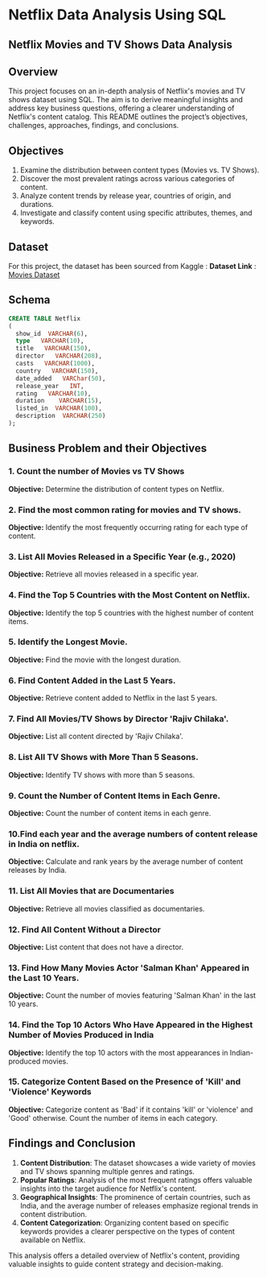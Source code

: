 # Netflix Data Analysis Using SQL

## Netflix Movies and TV Shows Data Analysis     


## Overview  

This project focuses on an in-depth analysis of Netflix's movies and TV shows dataset using SQL. The aim is to derive meaningful insights and address key business questions, offering a clearer understanding of Netflix's content catalog. This README outlines the project’s objectives, challenges, approaches, findings, and conclusions.



## Objectives 

1. Examine the distribution between content types (Movies vs. TV Shows).  
2. Discover the most prevalent ratings across various categories of content.  
3. Analyze content trends by release year, countries of origin, and durations.  
4. Investigate and classify content using specific attributes, themes, and keywords.



## Dataset

 For this project, the dataset has been sourced from Kaggle :
  **Dataset Link** : [Movies Dataset](https://github.com/Gyanvhi16/Netflix-Data-Analysis-Using-SQL/tree/main/Dataset)

 

## Schema 

```sql 
CREATE TABLE Netflix
(
  show_id  VARCHAR(6),
  type   VARCHAR(10),
  title   VARCHAR(150),
  director   VARCHAR(208),
  casts   VARCHAR(1000),
  country   VARCHAR(150),
  date_added   VARChar(50),
  release_year   INT,
  rating   VARCHAR(10),
  duration    VARCHAR(15),
  listed_in  VARCHAR(100),
  description  VARCHAR(250)
);
```


## Business Problem and their Objectives

### 1. Count the number of Movies vs TV Shows

**Objective:** Determine the distribution of content types on Netflix.


### 2. Find the most common rating  for  movies and TV shows.

**Objective:** Identify the most frequently occurring rating for each type of content.


### 3. List All Movies Released in a Specific Year (e.g., 2020)

**Objective:** Retrieve all movies released in a specific year.


### 4. Find the Top 5 Countries with the Most Content on Netflix.

**Objective:** Identify the top 5 countries with the highest number of content items.


### 5. Identify the Longest Movie.

**Objective:** Find the movie with the longest duration.


### 6. Find Content Added in the Last 5 Years.

**Objective:** Retrieve content added to Netflix in the last 5 years.


### 7. Find All Movies/TV Shows by Director 'Rajiv Chilaka'.

**Objective:** List all content directed by 'Rajiv Chilaka'.


### 8. List All TV Shows with More Than 5 Seasons.

**Objective:** Identify TV shows with more than 5 seasons.

### 9. Count the Number of Content Items in Each Genre.

**Objective:** Count the number of content items in each genre.


### 10.Find each year and the average numbers of content release in India on netflix. 

**Objective:** Calculate and rank years by the average number of content releases by India.


### 11. List All Movies that are Documentaries

**Objective:** Retrieve all movies classified as documentaries.


### 12. Find All Content Without a Director

**Objective:** List content that does not have a director.


### 13. Find How Many Movies Actor 'Salman Khan' Appeared in the Last 10 Years.

**Objective:** Count the number of movies featuring 'Salman Khan' in the last 10 years.


### 14. Find the Top 10 Actors Who Have Appeared in the Highest Number of Movies Produced in India

**Objective:** Identify the top 10 actors with the most appearances in Indian-produced movies.


### 15. Categorize Content Based on the Presence of 'Kill' and 'Violence' Keywords

**Objective:** Categorize content as 'Bad' if it contains 'kill' or 'violence' and 'Good' otherwise. Count the number of items in each category.



## Findings and Conclusion  

1. **Content Distribution**: The dataset showcases a wide variety of movies and TV shows spanning multiple genres and ratings.  
2. **Popular Ratings**: Analysis of the most frequent ratings offers valuable insights into the target audience for Netflix's content.  
3. **Geographical Insights**: The prominence of certain countries, such as India, and the average number of releases emphasize regional trends in content distribution.  
4. **Content Categorization**: Organizing content based on specific keywords provides a clearer perspective on the types of content available on Netflix.
   
This analysis offers a detailed overview of Netflix's content, providing valuable insights to guide content strategy and decision-making.




